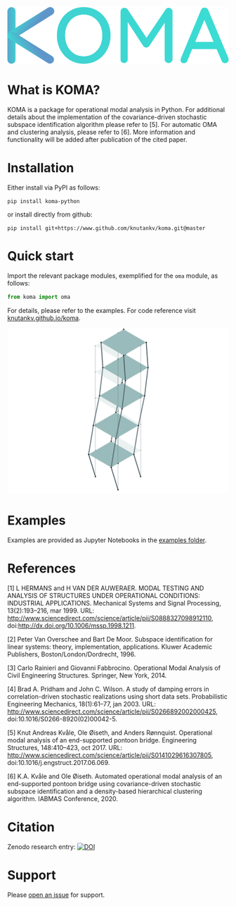 ![KOMA logo](https://raw.githubusercontent.com/knutankv/koma/master/koma-logo.svg)

What is KOMA?
=======================
KOMA is a package for operational modal analysis in Python. For additional details about the implementation of the covariance-driven stochastic subspace identification algorithm please refer to [5]. For automatic OMA and clustering analysis, please refer to [6]. More information and functionality will be added after publication of the cited paper.


Installation 
========================
Either install via PyPI as follows:

```
pip install koma-python
```

or install directly from github:

```
pip install git+https://www.github.com/knutankv/koma.git@master
```


Quick start
=======================
Import the relevant package modules, exemplified for the `oma` module, as follows:
    
```python
from koma import oma
```

For details, please refer to the examples. For code reference visit [knutankv.github.io/koma](https://knutankv.github.io/koma/).


![Shear frame](https://raw.githubusercontent.com/knutankv/koma/master/mode2.gif)


Examples
=======================
Examples are provided as Jupyter Notebooks in the [examples folder](https://github.com/knutankv/koma/tree/master/examples).

References
=======================
<a id="1">[1]</a> 
L HERMANS and H VAN DER AUWERAER. MODAL TESTING AND ANALYSIS OF STRUCTURES UNDER OPERATIONAL CONDITIONS: INDUSTRIAL APPLICATIONS. Mechanical Systems and Signal Processing, 13(2):193–216, mar 1999. URL: http://www.sciencedirect.com/science/article/pii/S0888327098912110, doi:http://dx.doi.org/10.1006/mssp.1998.1211.

<a id="2">[2]</a>
Peter Van Overschee and Bart De Moor. Subspace identification for linear systems: theory, implementation, applications. Kluwer Academic Publishers, Boston/London/Dordrecht, 1996.

<a id="3">[3]</a>
Carlo Rainieri and Giovanni Fabbrocino. Operational Modal Analysis of Civil Engineering Structures. Springer, New York, 2014.

<a id="4">[4]</a> Brad A. Pridham and John C. Wilson. A study of damping errors in correlation-driven stochastic realizations using short data sets. Probabilistic Engineering Mechanics, 18(1):61–77, jan 2003. URL: http://www.sciencedirect.com/science/article/pii/S0266892002000425, doi:10.1016/S0266-8920(02)00042-5.

<a id="5">[5]</a> Knut Andreas Kvåle, Ole Øiseth, and Anders Rønnquist. Operational modal analysis of an end-supported pontoon bridge. Engineering Structures, 148:410–423, oct 2017. URL: http://www.sciencedirect.com/science/article/pii/S0141029616307805, doi:10.1016/j.engstruct.2017.06.069.

<a id="6">[6]</a> K.A. Kvåle and Ole Øiseth. Automated operational modal analysis of an end-supported pontoon bridge using covariance-driven stochastic subspace identification and a density-based hierarchical clustering algorithm. IABMAS Conference, 2020.

Citation
=======================
Zenodo research entry:
[![DOI](https://zenodo.org/badge/DOI/10.5281/zenodo.10277112.svg)](https://doi.org/10.5281/zenodo.10277112)

Support
=======================
Please [open an issue](https://github.com/knutankv/koma/issues/new) for support.

